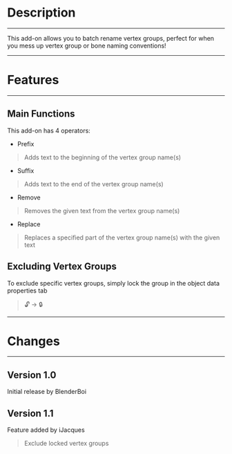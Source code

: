 # Description 
---

This add-on allows you to batch rename vertex groups, perfect for when you mess up vertex group or bone naming conventions!

---
# Features
---

## Main Functions

This add-on has 4 operators:

- Prefix
> Adds text to the beginning of the vertex group name(s)
- Suffix
> Adds text to the end of the vertex group name(s)
- Remove
> Removes the given text from the vertex group name(s)
- Replace
> Replaces a specified part of the vertex group name(s) with the given text

## Excluding Vertex Groups

To exclude specific vertex groups, simply lock the group in the object data properties tab
>🔓 -> 🔒

---
# Changes
---

## Version 1.0
Initial release by BlenderBoi

## Version 1.1
Feature added by iJacques
> Exclude locked vertex groups
